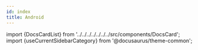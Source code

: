```yaml
---
id: index
title: Android
---
```



import {DocsCardList} from '../../../../../../../src/components/DocsCard';
import {useCurrentSidebarCategory} from '@docusaurus/theme-common';

<DocsCardList list={useCurrentSidebarCategory().items} />
